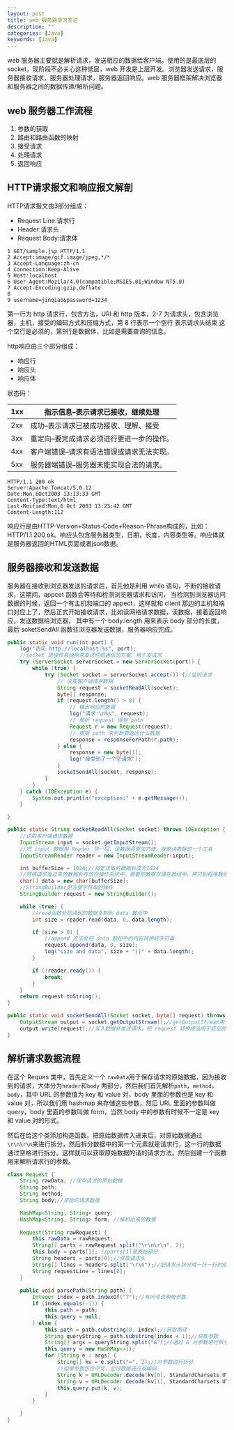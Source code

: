 ```yaml
---
layout: post
title: web 服务器学习笔记
description: ""
categories: [Java]
keywords: [Java]
---
```


web 服务器主要就是解析请求，发送相应的数据给客户端。使用的是最底层的 socket，现阶段不必关心这种低层，web 开发是上层开发。浏览器发送请求，服务器接收请求，服务器处理请求，服务器返回响应。web 服务器框架解决浏览器和服务器之间的数据传递/解析问题。

## web 服务器工作流程

1. 参数的获取
2. 路由和路由函数的映射
1. 接受请求
2. 处理请求
3. 返回响应

## HTTP请求报文和响应报文解剖

HTTP请求报文由3部分组成：

- Request Line:请求行
- Header:请求头
- Request Body:请求体

```http
1 GET/sample.jsp HTTP/1.1
2 Accept:image/gif.image/jpeg,*/*
3 Accept-Language:zh-cn
4 Connection:Keep-Alive
5 Host:localhost
6 User-Agent:Mozila/4.0(compatible;MSIE5.01;Window NT5.0)
7 Accept-Encoding:gzip,deflate
8
9 username=jinqiao&password=1234
```

第一行为 http 请求行，包含方法，URI 和 http 版本，2-7 为请求头，包含浏览器，主机，接受的编码方式和压缩方式，第 8 行表示一个空行 表示请求头结束 这个空行是必须的，第9行是数据体，比如是需要查询的信息。

http响应由三个部分组成：

- 响应行
- 响应头
- 响应体

状态码：

| 1xx  | 指示信息–表示请求已接收，继续处理         |
| ---- | ----------------------------------------- |
| 2xx  | 成功–表示请求已被成功接收、理解、接受     |
| 3xx  | 重定向–要完成请求必须进行更进一步的操作。 |
| 4xx  | 客户端错误–请求有语法错误或请求无法实现。 |
| 5xx  | 服务器端错误–服务器未能实现合法的请求。   |

```http
HTTP/1.1 200 ok
Server:Apache Tomcat/5.0.12
Date:Mon,6Oct2003 13:13:33 GMT
Content-Type:text/html
Last-Moified:Mon,6 Oct 2003 13:23:42 GMT
Content-Length:112
```

响应行是由HTTP-Version+Status-Code+Reason-Phrase构成的，比如：HTTP/1.1 200 ok。响应头包含服务器类型，日期，长度，内容类型等。响应体就是服务器返回的HTML页面或者json数据。

## 服务器接收和发送数据

服务器在接收到浏览器发送的请求后，首先他是利用 while 语句，不断的接收请求，这期间，appcet 函数会等待和检测浏览器请求和访问， 当检测到浏览器访问数据的时候，返回一个有主机和端口的 appect，这样就和 client 那边的主机和端口对应上了，然后正式开始接收请求，比如读网络请求数据，读数据，接着返回响应，发送数据给浏览器， 其中有一个 body.length 用来表示 body 部分的长度，最后 soketSendAll 函数往浏览器发送数据，服务器响应完成。

```java
public static void run(int port) {
    log("访问 http://localhost:%s", port);
    //socket 是操作系统用来发送网络通信的方案，用于发请求
    try (ServerSocket serverSocket = new ServerSocket(port)) {
        while (true) {
            try (Socket socket = serverSocket.accept()) {//监听请求
                // 读取客户端请求数据
                String request = socketReadAll(socket);
                byte[] response;
                if (request.length() > 0) {
                    // 输出响应的数据
                    log("请求:\n%s", request);
                    // 解析 request 得到 path
                    Request r = new Request(request);
                    // 根据 path 来判断要返回什么数据
                    response = responseForPath(r.path);
                } else {
                    response = new byte[1];
                    log("接受到了一个空请求");
                }
                socketSendAll(socket, response);
            }
        }
    } catch (IOException e) {
        System.out.println("exception:" + e.getMessage());
    }

}

public static String socketReadAll(Socket socket) throws IOException {
    //读取客户端请求数据
    InputStream input = socket.getInputStream();
    //把 input 数据用 Reader 包一层，读数据会更加方便，就是读数据的一个工具
    InputStreamReader reader = new InputStreamReader(input);

    int bufferSize = 1024;//指定读取的数据长度为1024
    //网络请求发过来的数据会存放在操作系统中，需要把数据存储在数组中，拷贝到程序数组里面
    char[] data = new char[bufferSize];
    //StringBuilder更方便字符串的操作
    StringBuilder request = new StringBuilder();

    while (true) {
        //read函数会把读到的数据复制到 data 数组中
        int size = reader.read(data, 0, data.length);

        if (size > 0) {
            //append 方法会把 data 数组中的内容转换成字符串
            request.append(data, 0, size);
            log("size and data", size + "||" + data.length);
        }

        if (!reader.ready()) {
            break;
        }
    }
    return request.toString();
}

public static void socketSendAll(Socket socket, byte[] request) throws IOException {
    OutputStream output = socket.getOutputStream();//getOutputStream用于发数据
    output.write(request);//写入数据并发送请求，把 request 转换成适用于底层的二进制数据
}
```

## 解析请求数据流程

在这个 Reques 类中，首先定义一个 `rawData`用于保存请求的原始数据，因为接收到的请求，大体分为`header`和`body` 两部分，然后我们首先解析`path`，`method`，`body`，其中 URL 的参数值为 key 和 value 对，body 里面的参数也是 key 和 value 对，所以我们用 hashmap 来存储这些参数，然后 URL 里面的参数叫做 query，body 里面的参数叫做 form，当然 body 中的参数有时候不一定是 key 和 value 对的形式。

然后在给这个类添加构造函数。把原始数据传入进来后，对原始数据通过` \r\n\r\n `来进行拆分，然后拆分数据中的第一个元素就是请求行，这一行的数据通过空格进行拆分。这样就可以获取原始数据的请的请求方法。然后创建一个函数用来解析请求行的参数。

```java
class Request {
    String rawData; //保存请求的原始数据
    String path;
    String method;
    String body;//原始的请求数据

    HashMap<String, String> query;
    HashMap<String, String> form; //解析出来的数据
		
    Request(String rawRequest) {
        this.rawData = rawRequest;
        String[] parts = rawRequest.split("\r\n\r\n", 2);
        this.body = parts[1]; //parts[1]是原始部分
        String headers = parts[0];//获取请求头
        String[] lines = headers.split("\r\n");//把请求头拆分成一行一行的形式
        String requestLine = lines[0];
    }
    
    public void parsePath(String path) {
        Integer index = path.indexOf("?");//有问号说明带参数
        if (index.equals(-1)) {
            this.path = path;
            this.query = null;
        } else {
            this.path = path.substring(0, index);//获取路径
            String queryString = path.substring(index + 1);//获取参数
            String[] args = queryString.split("&");//通过 & 对参数进行拆分
            this.query = new HashMap<>();
            for (String e : args) {
                String[] kv = e.split("=", 2);//对参数进行拆分
                //如果参数包含中文，会将数据进行反编码
                String k = URLDecoder.decode(kv[0], StandardCharsets.UTF_8);
                String v = URLDecoder.decode(kv[1], StandardCharsets.UTF_8);
                this.query.put(k, v);
            }
        }

    }
}
```
